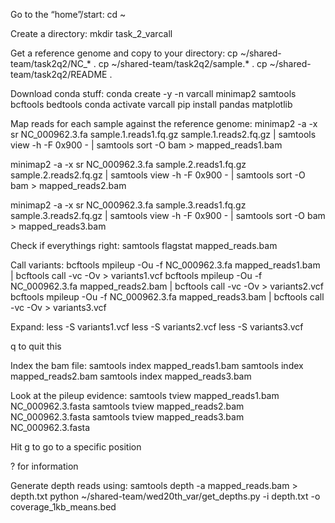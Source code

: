 Go to the “home”/start:
cd ~

Create a directory:
mkdir task_2_varcall

Get a reference genome and copy to your directory:
cp ~/shared-team/task2q2/NC_* .
cp ~/shared-team/task2q2/sample.* .
cp ~/shared-team/task2q2/README .

Download conda stuff:
conda create -y -n varcall minimap2 samtools bcftools bedtools
conda activate varcall
pip install pandas matplotlib

Map reads for each sample against the reference genome:
minimap2 -a -x sr NC_000962.3.fa sample.1.reads1.fq.gz sample.1.reads2.fq.gz | samtools view -h -F 0x900 - | samtools sort -O bam > mapped_reads1.bam

minimap2 -a -x sr NC_000962.3.fa sample.2.reads1.fq.gz sample.2.reads2.fq.gz | samtools view -h -F 0x900 - | samtools sort -O bam > mapped_reads2.bam

minimap2 -a -x sr NC_000962.3.fa sample.3.reads1.fq.gz sample.3.reads2.fq.gz | samtools view -h -F 0x900 - | samtools sort -O bam > mapped_reads3.bam

Check if everythings right:
samtools flagstat mapped_reads.bam

Call variants:
bcftools mpileup -Ou -f NC_000962.3.fa mapped_reads1.bam | bcftools call -vc -Ov > variants1.vcf 
bcftools mpileup -Ou -f NC_000962.3.fa mapped_reads2.bam | bcftools call -vc -Ov > variants2.vcf 
bcftools mpileup -Ou -f NC_000962.3.fa mapped_reads3.bam | bcftools call -vc -Ov > variants3.vcf 

Expand: 
less -S variants1.vcf
less -S variants2.vcf
less -S variants3.vcf

q to quit this

Index the bam file:
samtools index mapped_reads1.bam
samtools index mapped_reads2.bam
samtools index mapped_reads3.bam



Look at the pileup evidence:
samtools tview mapped_reads1.bam NC_000962.3.fasta
samtools tview mapped_reads2.bam NC_000962.3.fasta
samtools tview mapped_reads3.bam NC_000962.3.fasta

Hit g to go to a specific position

? for information

Generate depth reads using:
samtools depth -a mapped_reads.bam > depth.txt
python ~/shared-team/wed20th_var/get_depths.py -i depth.txt -o coverage_1kb_means.bed
